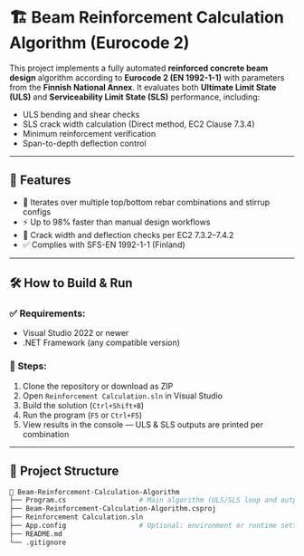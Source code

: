 # 🏗️ Beam Reinforcement Calculation Algorithm (Eurocode 2)

This project implements a fully automated **reinforced concrete beam design** algorithm according to **Eurocode 2 (EN 1992-1-1)** with parameters from the **Finnish National Annex**. It evaluates both **Ultimate Limit State (ULS)** and **Serviceability Limit State (SLS)** performance, including:

- ULS bending and shear checks  
- SLS crack width calculation (Direct method, EC2 Clause 7.3.4)  
- Minimum reinforcement verification  
- Span-to-depth deflection control  

---

## 🚀 Features

- 🔁 Iterates over multiple top/bottom rebar combinations and stirrup configs  
- ⚡ Up to 98% faster than manual design workflows  
- 📐 Crack width and deflection checks per EC2 7.3.2–7.4.2  
- ✅ Complies with SFS-EN 1992-1-1 (Finland)  

---

## 🛠️ How to Build & Run

### ✅ Requirements:
- Visual Studio 2022 or newer  
- .NET Framework (any compatible version)  

### 🔧 Steps:
1. Clone the repository or download as ZIP  
2. Open `Reinforcement Calculation.sln` in Visual Studio  
3. Build the solution (`Ctrl+Shift+B`)  
4. Run the program (`F5` or `Ctrl+F5`)  
5. View results in the console — ULS & SLS outputs are printed per combination

---

## 📂 Project Structure

```bash
📁 Beam-Reinforcement-Calculation-Algorithm
├── Program.cs                  # Main algorithm (ULS/SLS loop and output)
├── Beam-Reinforcement-Calculation-Algorithm.csproj
├── Reinforcement Calculation.sln
├── App.config                  # Optional: environment or runtime settings
├── README.md
└── .gitignore
